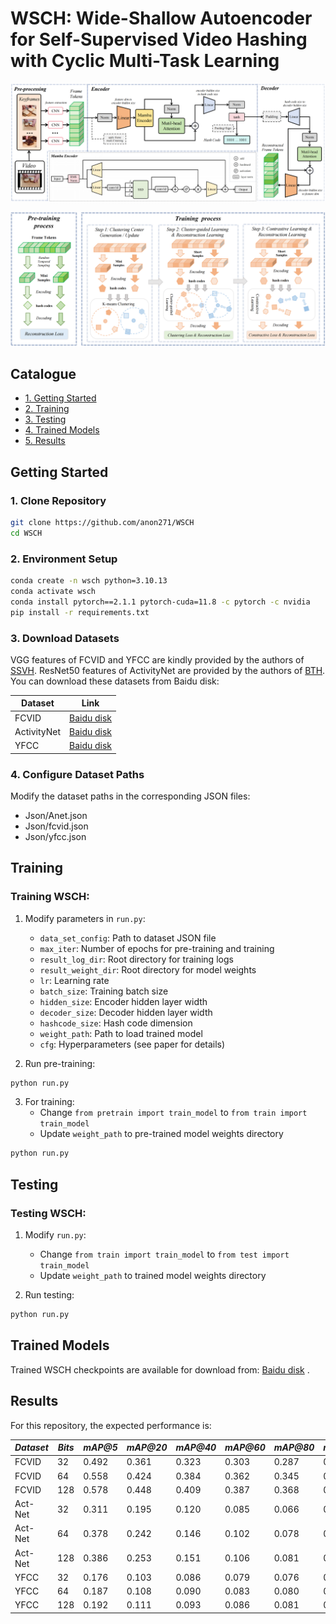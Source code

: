 # WSCH: Wide-Shallow Autoencoder for Self-Supervised Video Hashing with Cyclic Multi-Task Learning

![](figure/model.png)

![](figure/train.png)


## Catalogue <br> 
* [1. Getting Started](#Getting-Started)
* [2. Training](#Training)
* [3. Testing](#Testing)
* [4. Trained Models](#Trained-Models)
* [5. Results](#Results)


## Getting Started

### 1. Clone Repository
```bash
git clone https://github.com/anon271/WSCH
cd WSCH
```

### 2. Environment Setup
```bash
conda create -n wsch python=3.10.13
conda activate wsch
conda install pytorch==2.1.1 pytorch-cuda=11.8 -c pytorch -c nvidia
pip install -r requirements.txt
```

### 3. Download Datasets
VGG features of FCVID and YFCC are kindly provided by the authors of [SSVH]. ResNet50 features of ActivityNet are provided by the authors of [BTH]. You can download these datasets from Baidu disk:

| Dataset | Link |
|---------|------|
| FCVID | [Baidu disk](https://pan.baidu.com/s/1v0qo4PtiZgFB9iLmj3sJIg?pwd=0000) |
| ActivityNet | [Baidu disk](https://pan.baidu.com/s/1cDJ0-6T2-AOeLgp5rBihfA?pwd=0000) |
| YFCC | [Baidu disk](https://pan.baidu.com/s/1jpqcRRFdiemGvlPpukxJ6Q?pwd=0000) |

### 4. Configure Dataset Paths
Modify the dataset paths in the corresponding JSON files:
- Json/Anet.json
- Json/fcvid.json
- Json/yfcc.json

## Training

### Training WSCH:

1. Modify parameters in `run.py`:
   - `data_set_config`: Path to dataset JSON file
   - `max_iter`: Number of epochs for pre-training and training
   - `result_log_dir`: Root directory for training logs
   - `result_weight_dir`: Root directory for model weights
   - `lr`: Learning rate
   - `batch_size`: Training batch size
   - `hidden_size`: Encoder hidden layer width
   - `decoder_size`: Decoder hidden layer width
   - `hashcode_size`: Hash code dimension
   - `weight_path`: Path to load trained model
   - `cfg`: Hyperparameters (see paper for details)

2. Run pre-training:
```bash
python run.py
```

3. For training:
   - Change `from pretrain import train_model` to `from train import train_model`
   - Update `weight_path` to pre-trained model weights directory
```bash
python run.py
```

## Testing

### Testing WSCH:

1. Modify `run.py`:
   - Change `from train import train_model` to `from test import train_model`
   - Update `weight_path` to trained model weights directory

2. Run testing:
```bash
python run.py
```

## Trained Models

Trained WSCH checkpoints are available for download from: [Baidu disk](https://pan.baidu.com/s/1qdCe6eZQR6ijhen_MbDbUg?pwd=mfok#list/path=%2F) .

## Results

For this repository, the expected performance is:

| *Dataset* | *Bits* | *mAP@5* | *mAP@20* | *mAP@40* | *mAP@60* | *mAP@80* | *mAP@100* |
| ---- | ---- | ---- | ---- | ---- | ---- | ---- | ---- |
| FCVID | 32 | 0.492 | 0.361 | 0.323 | 0.303 | 0.287 | 0.273 |
| FCVID | 64 | 0.558 | 0.424 | 0.384 | 0.362 | 0.345 | 0.328 |
| FCVID | 128 | 0.578 | 0.448 | 0.409 | 0.387 | 0.368 | 0.351 |
| Act-Net | 32 | 0.311 | 0.195 | 0.120 | 0.085 | 0.066 | 0.053 |
| Act-Net | 64 | 0.378 | 0.242 | 0.146 | 0.102 | 0.078 | 0.063 |
| Act-Net | 128 | 0.386 | 0.253 | 0.151 | 0.106 | 0.081 | 0.065 |
| YFCC | 32 | 0.176 | 0.103 | 0.086 | 0.079 | 0.076 | 0.073 | 
| YFCC | 64 | 0.187 | 0.108 | 0.090 | 0.083 | 0.080 | 0.077 |
| YFCC | 128 | 0.192 | 0.111 | 0.093 | 0.086 | 0.081 | 0.079 | 


[SSVH]:https://github.com/lixiangpengcs/Self-Supervised-Video-Hashing

[BTH]:https://github.com/Lily1994/BTH


